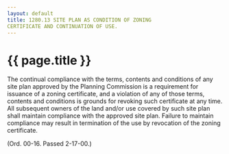 ```yaml
---
layout: default 
title: 1280.13 SITE PLAN AS CONDITION OF ZONING
CERTIFICATE AND CONTINUATION OF USE.
---
```


{{ page.title }}
================

The continual compliance with the terms, contents and conditions of any
site plan approved by the Planning Commission is a requirement for
issuance of a zoning certificate, and a violation of any of those terms,
contents and conditions is grounds for revoking such certificate at any
time. All subsequent owners of the land and/or use covered by such site
plan shall maintain compliance with the approved site plan. Failure to
maintain compliance may result in termination of the use by revocation
of the zoning certificate.

(Ord. 00-16. Passed 2-17-00.)
